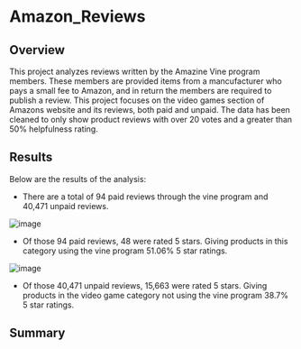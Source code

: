 # Amazon_Reviews

## Overview

This project analyzes reviews written by the Amazine Vine program members. These members are provided items from a mancufacturer who pays a small fee to Amazon, and in return the members are required to publish a review. This project focuses on the video games section of Amazons website and its reviews, both paid and unpaid. The data has been cleaned to only show product reviews with over 20 votes and a greater than 50% helpfulness rating.

## Results

Below are the results of the analysis:

- There are a total of 94 paid reviews through the vine program and 40,471 unpaid reviews.

![image](https://user-images.githubusercontent.com/102704559/181863138-40bd49a5-ec72-40b3-b134-855a797aba6b.png)
- Of those 94 paid reviews, 48 were rated 5 stars. Giving products in this category using the vine program 51.06% 5 star ratings.

![image](https://user-images.githubusercontent.com/102704559/181863180-1ee3da4b-dda0-4b57-83bf-9182770ec007.png)
- Of those 40,471 unpaid reviews, 15,663 were rated 5 stars. Giving products in the video game category not using the vine program 38.7% 5 star ratings. 


## Summary
